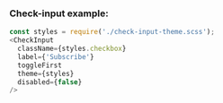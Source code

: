 ### Check-input example:

```js
const styles = require('./check-input-theme.scss');
<CheckInput
  className={styles.checkbox}
  label={'Subscribe'}
  toggleFirst
  theme={styles}
  disabled={false}
/>
```
